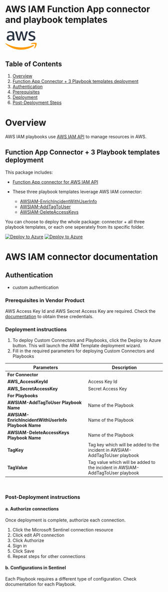 # AWS IAM Function App connector and playbook templates

<img src="./aws-logo.svg" alt="drawing" width="20%"/><br>

## Table of Contents

1. [Overview](#overview)
1. [Function App Connector + 3 Playbook templates deployment](#deployall)
1. [Authentication](#importantnotes)
1. [Prerequisites](#prerequisites)
1. [Deployment](#deployment)
1. [Post-Deployment Steps](#postdeployment)

<a name="overview">

# Overview

AWS IAM playbooks use [AWS IAM API](https://docs.aws.amazon.com/IAM/latest/APIReference/welcome.html) to manage resources in AWS.

<a name="deployall">

## Function App Connector + 3 Playbook templates deployment

This package includes:

* [Function App connector for AWS IAM API](./AWS_IAM_FunctionAppConnector/)


* These three playbook templates leverage AWS IAM connector:
  * [AWSIAM-EnrichIncidentWithUserInfo](./Playbooks/AWSIAM-EnrichIncidentWithUserInfo/)
  * [AWSIAM-AddTagToUser](./Playbooks/AWSIAM-AddTagToUser/)
  * [AWSIAM-DeleteAccessKeys](./Playbooks/AWSIAM-DeleteAccessKeys/)

You can choose to deploy the whole package: connector + all three playbook templates, or each one seperately from its specific folder.

[![Deploy to Azure](https://aka.ms/deploytoazurebutton)](https://portal.azure.com/#create/Microsoft.Template/uri/https%3A%2F%2Fraw.githubusercontent.com%2FAzure%2FAzure-Sentinel%2Fmaster%2FSolutions%2FAWS_IAM%2FPlaybooks%2Fazuredeploy.json) [![Deploy to Azure](https://aka.ms/deploytoazuregovbutton)](https://portal.azure.us/#create/Microsoft.Template/uri/https%3A%2F%2Fraw.githubusercontent.com%2FAzure%2FAzure-Sentinel%2Fmaster%2FSolutions%2FAWS_IAM%2FPlaybooks%2Fazuredeploy.json)

# AWS IAM connector documentation 

<a name="authentication">

## Authentication

* custom authentication

<a name="prerequisites">

### Prerequisites in Vendor Product

AWS Access Key Id and AWS Secret Access Key are required. Check the [documentation](https://docs.aws.amazon.com/IAM/latest/UserGuide/id_credentials_access-keys.html) to obtain these credentials.

<a name="deployment">

### Deployment instructions 

1. To deploy Custom Connectors and Playbooks, click the Deploy to Azure button. This will launch the ARM Template deployment wizard.
2. Fill in the required parameters for deploying Custom Connectors and Playbooks

| Parameters | Description |
|----------------|--------------|
|**For Connector**|
|**AWS_AccessKeyId** | Access Key Id |
|**AWS_SecretAccessKey** | Secret Access Key |
|**For Playbooks**|
|**AWSIAM-AddTagToUser Playbook Name** | Name of the Playbook |
|**AWSIAM-EnrichIncidentWithUserInfo Playbook Name** | Name of the Playbook |
|**AWSIAM-DeleteAccessKeys Playbook Name** | Name of the Playbook |
|**TagKey** | Tag key which will be added to the incident in AWSIAM-AddTagToUser playbook |
|**TagValue** | Tag value which will be added to the incident in AWSIAM-AddTagToUser playbook |

<br>
<a name="postdeployment">

### Post-Deployment instructions

#### a. Authorize connections

Once deployment is complete, authorize each connection.

1. Click the Microsoft Sentinel connection resource
2. Click edit API connection
3. Click Authorize
4. Sign in
5. Click Save
6. Repeat steps for other connections

#### b. Configurations in Sentinel

Each Playbook requires a different type of configuration. Check documentation for each Playbook.
